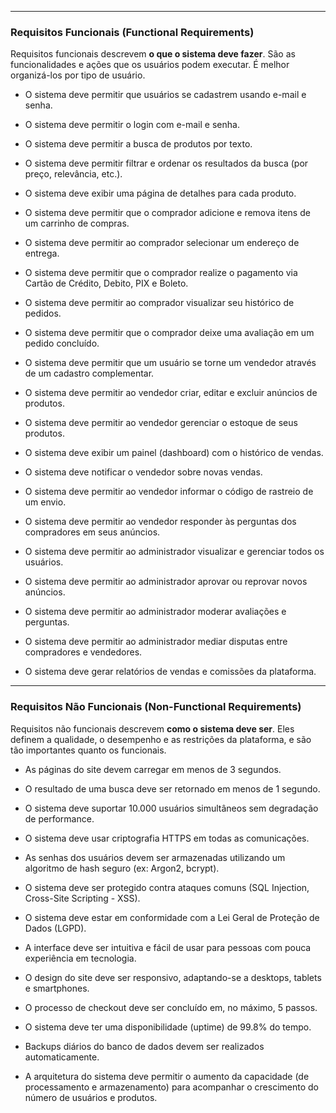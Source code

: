 ___
### **Requisitos Funcionais (Functional Requirements)**

Requisitos funcionais descrevem **o que o sistema deve fazer**. São as funcionalidades e ações que os usuários podem executar. É melhor organizá-los por tipo de usuário.

- O sistema deve permitir que usuários se cadastrem usando e-mail e senha.
    
- O sistema deve permitir o login com e-mail e senha.
    
- O sistema deve permitir a busca de produtos por texto.
    
- O sistema deve permitir filtrar e ordenar os resultados da busca (por preço, relevância, etc.).
    
- O sistema deve exibir uma página de detalhes para cada produto.
    
- O sistema deve permitir que o comprador adicione e remova itens de um carrinho de compras.
    
- O sistema deve permitir ao comprador selecionar um endereço de entrega.
    
- O sistema deve permitir que o comprador realize o pagamento via Cartão de Crédito, Debito, PIX e Boleto.
    
- O sistema deve permitir ao comprador visualizar seu histórico de pedidos.
    
- O sistema deve permitir que o comprador deixe uma avaliação em um pedido concluído.
    
- O sistema deve permitir que um usuário se torne um vendedor através de um cadastro complementar.
    
- O sistema deve permitir ao vendedor criar, editar e excluir anúncios de produtos.
    
- O sistema deve permitir ao vendedor gerenciar o estoque de seus produtos.
    
- O sistema deve exibir um painel (dashboard) com o histórico de vendas.
    
- O sistema deve notificar o vendedor sobre novas vendas.
    
- O sistema deve permitir ao vendedor informar o código de rastreio de um envio.
    
- O sistema deve permitir ao vendedor responder às perguntas dos compradores em seus anúncios.
    
- O sistema deve permitir ao administrador visualizar e gerenciar todos os usuários.
    
- O sistema deve permitir ao administrador aprovar ou reprovar novos anúncios.
    
- O sistema deve permitir ao administrador moderar avaliações e perguntas.
    
- O sistema deve permitir ao administrador mediar disputas entre compradores e vendedores.
    
- O sistema deve gerar relatórios de vendas e comissões da plataforma.



---
### **Requisitos Não Funcionais (Non-Functional Requirements)**

Requisitos não funcionais descrevem **como o sistema deve ser**. Eles definem a qualidade, o desempenho e as restrições da plataforma, e são tão importantes quanto os funcionais.


- As páginas do site devem carregar em menos de 3 segundos.
    
- O resultado de uma busca deve ser retornado em menos de 1 segundo.
    
- O sistema deve suportar 10.000 usuários simultâneos sem degradação de performance.
    
- O sistema deve usar criptografia HTTPS em todas as comunicações.
    
- As senhas dos usuários devem ser armazenadas utilizando um algoritmo de hash seguro (ex: Argon2, bcrypt).
    
- O sistema deve ser protegido contra ataques comuns (SQL Injection, Cross-Site Scripting - XSS).
    
- O sistema deve estar em conformidade com a Lei Geral de Proteção de Dados (LGPD).
    
- A interface deve ser intuitiva e fácil de usar para pessoas com pouca experiência em tecnologia.
    
- O design do site deve ser responsivo, adaptando-se a desktops, tablets e smartphones.
    
- O processo de checkout deve ser concluído em, no máximo, 5 passos.
     
- O sistema deve ter uma disponibilidade (uptime) de 99.8% do tempo.
    
- Backups diários do banco de dados devem ser realizados automaticamente.
    
- A arquitetura do sistema deve permitir o aumento da capacidade (de processamento e armazenamento) para acompanhar o crescimento do número de usuários e produtos.
